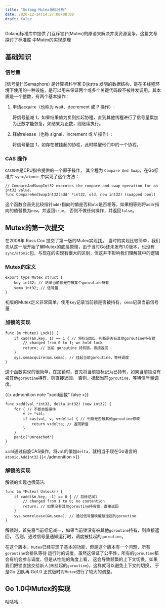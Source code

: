 ```yaml
---
title: "Golang Mutex源码分析"
date: 2020-12-14T14:27:08+08:00
draft: false
---
```


Golang标准库中提供了[互斥锁]^(Mutex)的原语来解决并发资源竞争，这篇文章探讨了标准库
中Mutex的实现原理

<!--more-->

## 基础知识

### 信号量

[信号量]^(Semaphore) 是计算机科学家 Dijkstra 发明的数据结构，是在多线程环境下使用的一种设施，是可以用来保证两个或多个关键代码段不被并发调用。其本质是一个整数，有两个基本操作：

1. 申请acquire（也称为 wait、decrement 或 P 操作）:

    将信号量减 1，如果结果值为负则挂起协程，直到其他线程进行了信号量累加为正数才能恢复。如结果为正数，则继续执行。

2. 释放release（也称 signal、increment 或 V 操作）:

    将信号量加 1，如存在被挂起的协程，此时唤醒他们中的一个协程。

### CAS 操作

`CAS操作`是CPU指令提供的一个原子操作， 其全程为 `Compare And Swap`，在Go标准库 `sync/atomic` 中实现了这个方法：

```golang
// CompareAndSwapInt32 executes the compare-and-swap operation for an int32 value.
func CompareAndSwapInt32(addr *int32, old, new int32) (swapped bool)
```

这个函数会首先比较指针`addr`指向的值是否和`old`是否相等，如果相等则将`addr`指向的值替换为`new`，并返回`true`，
否则不做任何操作，并返回`false`。

## Mutex的第一次提交

在2008年 Russ Cox 提交了第一版的Mutex实现[[1]](https://github.com/golang/go/blob/bf3dd3f0efe5b45947a991e22660c62d4ce6b671/src/lib/sync/mutex.go)，
当时的实现比较简单，我们先从这一版开始了解Mutex的底层原理，由于当时Go还未发布1.0版本，也没有`sync/atomic`包，与现在的实现有很大的区别，但这并不影响我们理解其中的逻辑

### Mutex的定义

```golang
export type Mutex struct {
    key int32; // 记录当前锁是否被某个goroutine持有
    sema int32; // 信号量
}
```

初版的Mutex定义非常简单，使用`key`记录当前锁是否被持有，`sema`记录当前信号量

### 加锁的实现

```golang
func (m *Mutex) Lock() {
    if xadd(&m.key, 1) == 1 { // 将标记加1，判断是否有其他goroutine持有锁
        // changed from 0 to 1; we hold lock
        return; // 当前 goroutine 持有锁，直接返回
    }
    sys.semacquire(&m.sema); // 挂起当前goroutine，等待调度
}
```

这个函数实现的很简单，在加锁时，首先将当前锁标记为已持有，如果当前锁没有被其他`goroutine`持有，则直接返回，
否则，挂起当前`goroutine`，等待信号量调度。

{{< admonition note "xadd函数" false >}}

```golang
func xadd(val *int32, delta int32) (new int32) {
    for { // 不断自旋操作
        v := *val;
        if cas(val, v, v+delta) { // 判断是否被其他goroutine修改
            return v+delta; // 返回新值
        }
    }
    panic("unreached")
}
```

`xadd`通过自旋CAS操作，将`val`的值加`delta`，就相当于现在Go语言的`atomic.AddInt32`
{{< /admonition >}}

### 解锁的实现

解锁的实现也很简洁:

```golang
func (m *Mutex) Unlock() {
    if xadd(&m.key, -1) == 0 { // 将标记减1
        // changed from 1 to 0; no contention
        return; // 如果没有其他goroutine持有锁，直接返回
    }
    sys.semrelease(&m.sema); // 通过信号量唤醒被挂起的goroutine
}
```

解锁时，首先将当前标记减一，如果当前锁没有被其他`goroutine`持有，则直接返回，
否则，通过信号量通知运行时，调度被挂起的`goroutine`。

在这个版本，`Mutex`已经实现了基本的功能，但是这个版本有一个问题，所有`goroutine`会排队等待
运行时的调度，虽然这保证了公平性，所有的`goroutine`都会有机会参与调度，但是从性能的角度上看，
这会导致频繁的上下文切换，如果我们把锁直接交给新人(未挂起的`goroutine`)，这样就可以避免上下文的切换，
于是Go 团队再 Go1.0 正式版时对`Mutex`进行了较大的调整。

## Go 1.0中Mutex的实现

咕咕咕...

